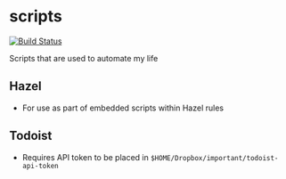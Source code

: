 # scripts
[![Build Status](https://travis-ci.com/patrickleweryharris/scripts.svg?branch=master)](https://travis-ci.com/patrickleweryharris/scripts)

Scripts that are used to automate my life

## Hazel
- For use as part of embedded scripts within Hazel rules

## Todoist
- Requires API token to be placed in ```$HOME/Dropbox/important/todoist-api-token```
